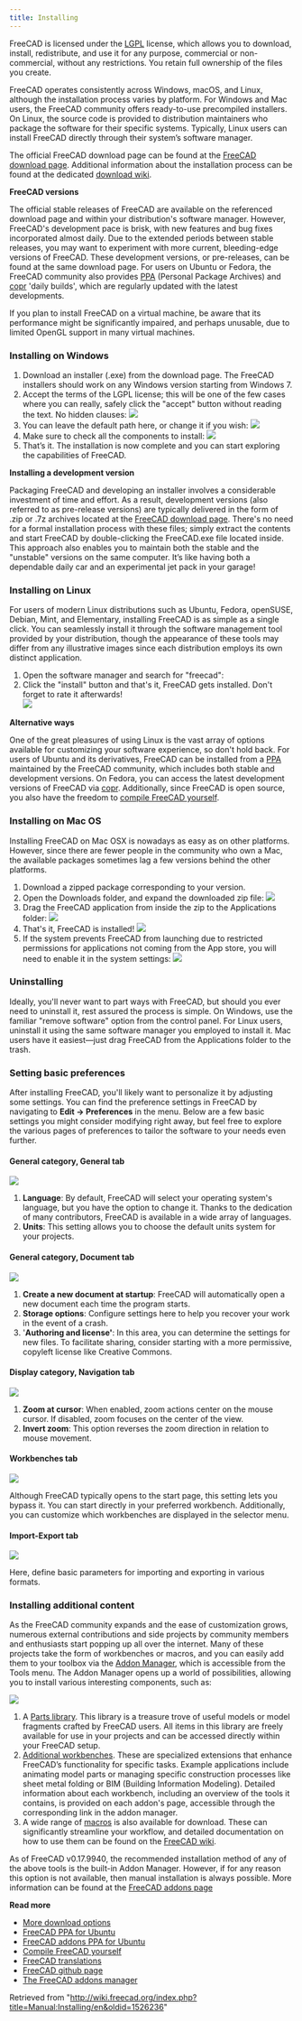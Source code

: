```yaml
---
title: Installing
---
```


FreeCAD is licensed under the [LGPL](https://en.wikipedia.org/wiki/GNU_Lesser_General_Public_License) license, which allows you to download, install, redistribute, and use it for any purpose, commercial or non-commercial, without any restrictions. You retain full ownership of the files you create.

FreeCAD operates consistently across Windows, macOS, and Linux, although the installation process varies by platform. For Windows and Mac users, the FreeCAD community offers ready-to-use precompiled installers. On Linux, the source code is provided to distribution maintainers who package the software for their specific systems. Typically, Linux users can install FreeCAD directly through their system’s software manager.

The official FreeCAD download page can be found at the [FreeCAD download page](https://www.freecad.org/downloads.php). Additional information about the installation process can be found at the dedicated [download wiki](https://wiki.freecad.org/Download).

**FreeCAD versions**

The official stable releases of FreeCAD are available on the referenced download page and within your distribution's software manager. However, FreeCAD's development pace is brisk, with new features and bug fixes incorporated almost daily. Due to the extended periods between stable releases, you may want to experiment with more current, bleeding-edge versions of FreeCAD. These development versions, or pre-releases, can be found at the same download page. For users on Ubuntu or Fedora, the FreeCAD community also provides [PPA](https://launchpad.net/~freecad-maintainers/+archive/ubuntu/freecad-daily) (Personal Package Archives) and [copr](https://copr.fedorainfracloud.org/groups/g/freecad/coprs/) 'daily builds', which are regularly updated with the latest developments.

If you plan to install FreeCAD on a virtual machine, be aware that its performance might be significantly impaired, and perhaps unusable, due to limited OpenGL support in many virtual machines.

### Installing on Windows

1. Download an installer (.exe) from the download page. The FreeCAD installers should work on any Windows version starting from Windows 7.
2. Accept the terms of the LGPL license; this will be one of the few cases where you can really, safely click the "accept" button without reading the text. No hidden clauses: ![](/src/assets/images/LicenseAgreement_0212.jpeg)
3. You can leave the default path here, or change it if you wish: ![](/src/assets/images/Path0212.jpeg)
4. Make sure to check all the components to install: ![](/src/assets/images/Components0212.jpeg)
5. That’s it. The installation is now complete and you can start exploring the capabilities of FreeCAD.

**Installing a development version**

Packaging FreeCAD and developing an installer involves a considerable investment of time and effort. As a result, development versions (also referred to as pre-release versions) are typically delivered in the form of .zip or .7z archives located at the [FreeCAD download page](https://www.freecad.org/downloads.php). There's no need for a formal installation process with these files; simply extract the contents and start FreeCAD by double-clicking the FreeCAD.exe file located inside. This approach also enables you to maintain both the stable and the "unstable" versions on the same computer. It’s like having both a dependable daily car and an experimental jet pack in your garage!

### Installing on Linux

For users of modern Linux distributions such as Ubuntu, Fedora, openSUSE, Debian, Mint, and Elementary, installing FreeCAD is as simple as a single click. You can seamlessly install it through the software management tool provided by your distribution, though the appearance of these tools may differ from any illustrative images since each distribution employs its own distinct application.

1. Open the software manager and search for "freecad":
2. Click the "install" button and that's it, FreeCAD gets installed. Don't forget to rate it afterwards!  
   ![](/src/assets/images/LinuxInstallation.png)

**Alternative ways**

One of the great pleasures of using Linux is the vast array of options available for customizing your software experience, so don't hold back. For users of Ubuntu and its derivatives, FreeCAD can be installed from a [PPA](https://launchpad.net/~freecad-maintainers) maintained by the FreeCAD community, which includes both stable and development versions. On Fedora, you can access the latest development versions of FreeCAD via [copr](https://copr.fedorainfracloud.org/groups/g/freecad/coprs/). Additionally, since FreeCAD is open source, you also have the freedom to [compile FreeCAD yourself](/Compiling "Compiling").

### Installing on Mac OS

Installing FreeCAD on Mac OSX is nowadays as easy as on other platforms. However, since there are fewer people in the community who own a Mac, the available packages sometimes lag a few versions behind the other platforms.

1. Download a zipped package corresponding to your version.
2. Open the Downloads folder, and expand the downloaded zip file: ![](/src/assets/images/Freecad-mac-01.jpg)
3. Drag the FreeCAD application from inside the zip to the Applications folder: ![](/src/assets/images/Freecad-mac-02.jpg)
4. That's it, FreeCAD is installed! ![](/src/assets/images/Freecad-mac-03.jpg)
5. If the system prevents FreeCAD from launching due to restricted permissions for applications not coming from the App store, you will need to enable it in the system settings: ![](/src/assets/images/Freecad-mac-04.jpg)

### Uninstalling

Ideally, you'll never want to part ways with FreeCAD, but should you ever need to uninstall it, rest assured the process is simple. On Windows, use the familiar "remove software" option from the control panel. For Linux users, uninstall it using the same software manager you employed to install it. Mac users have it easiest—just drag FreeCAD from the Applications folder to the trash.

### Setting basic preferences

After installing FreeCAD, you'll likely want to personalize it by adjusting some settings. You can find the preference settings in FreeCAD by navigating to **Edit → Preferences** in the menu. Below are a few basic settings you might consider modifying right away, but feel free to explore the various pages of preferences to tailor the software to your needs even further.

#### General category, General tab

![](/src/assets/images/FreeCAD_022_GeneralGen.png)

1. **Language**: By default, FreeCAD will select your operating system's language, but you have the option to change it. Thanks to the dedication of many contributors, FreeCAD is available in a wide array of languages.
2. **Units**: This setting allows you to choose the default units system for your projects.

#### General category, Document tab

![](/src/assets/images/FreeCAD_022_GeneralDoc.png)

1. **Create a new document at startup**: FreeCAD will automatically open a new document each time the program starts.
2. **Storage options**: Configure settings here to help you recover your work in the event of a crash.
3. '**Authoring and license'**: In this area, you can determine the settings for new files. To facilitate sharing, consider starting with a more permissive, copyleft license like Creative Commons.

#### Display category, Navigation tab

![](/src/assets/images/FreeCAD_022_DisplayNav.png)

1. **Zoom at cursor**: When enabled, zoom actions center on the mouse cursor. If disabled, zoom focuses on the center of the view.
2. **Invert zoom**: This option reverses the zoom direction in relation to mouse movement.

#### Workbenches tab

![](/src/assets/images/FreeCAD_022_WBMenu.png)

Although FreeCAD typically opens to the start page, this setting lets you bypass it. You can start directly in your preferred workbench. Additionally, you can customize which workbenches are displayed in the selector menu.

#### Import-Export tab

![](/src/assets/images/FreeCAD_022_ImportExport.png)

Here, define basic parameters for importing and exporting in various formats.

### Installing additional content

As the FreeCAD community expands and the ease of customization grows, numerous external contributions and side projects by community members and enthusiasts start popping up all over the internet. Many of these projects take the form of workbenches or macros, and you can easily add them to your toolbox via the [Addon Manager](/Std_AddonMgr "Std AddonMgr"), which is accessible from the Tools menu. The Addon Manager opens up a world of possibilities, allowing you to install various interesting components, such as:

![](/src/assets/images/FreeCAD_022_AddonsMenu.png)

1. A [Parts library](https://github.com/FreeCAD/FreeCAD-library). This library is a treasure trove of useful models or model fragments crafted by FreeCAD users. All items in this library are freely available for use in your projects and can be accessed directly within your FreeCAD setup.
2. [Additional workbenches](https://github.com/FreeCAD/FreeCAD-addons). These are specialized extensions that enhance FreeCAD’s functionality for specific tasks. Example applications include animating model parts or managing specific construction processes like sheet metal folding or BIM (Building Information Modeling). Detailed information about each workbench, including an overview of the tools it contains, is provided on each addon's page, accessible through the corresponding link in the addon manager.
3. A wide range of [macros](https://github.com/FreeCAD/FreeCAD-macros) is also available for download. These can significantly streamline your workflow, and detailed documentation on how to use them can be found on the [FreeCAD wiki](/Macros_recipes "Macros recipes").

As of FreeCAD v0.17.9940, the recommended installation method of any of the above tools is the built-in Addon Manager. However, if for any reason this option is not available, then manual installation is always possible. More information can be found at the [FreeCAD addons page](https://github.com/FreeCAD/FreeCAD-addons)

**Read more**

- [More download options](/Download "Download")
- [FreeCAD PPA for Ubuntu](https://launchpad.net/~freecad-maintainers)
- [FreeCAD addons PPA for Ubuntu](https://launchpad.net/freecad-extras)
- [Compile FreeCAD yourself](/Compiling "Compiling")
- [FreeCAD translations](https://crowdin.com/project/freecad)
- [FreeCAD github page](https://github.com/FreeCAD)
- [The FreeCAD addons manager](/Std_AddonMgr "Std AddonMgr")

Retrieved from "<http://wiki.freecad.org/index.php?title=Manual:Installing/en&oldid=1526236>"
